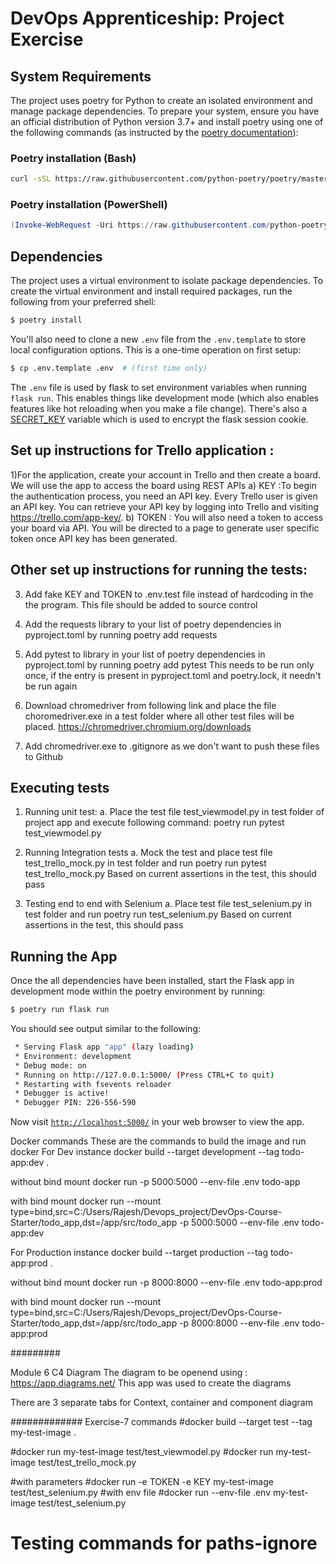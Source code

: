 # DevOps Apprenticeship: Project Exercise

## System Requirements

The project uses poetry for Python to create an isolated environment and manage package dependencies. To prepare your system, ensure you have an official distribution of Python version 3.7+ and install poetry using one of the following commands (as instructed by the [poetry documentation](https://python-poetry.org/docs/#system-requirements)):

### Poetry installation (Bash)

```bash
curl -sSL https://raw.githubusercontent.com/python-poetry/poetry/master/get-poetry.py | python
```

### Poetry installation (PowerShell)

```powershell
(Invoke-WebRequest -Uri https://raw.githubusercontent.com/python-poetry/poetry/master/get-poetry.py -UseBasicParsing).Content | python
```

## Dependencies

The project uses a virtual environment to isolate package dependencies. To create the virtual environment and install required packages, run the following from your preferred shell:

```bash
$ poetry install
```

You'll also need to clone a new `.env` file from the `.env.template` to store local configuration options. This is a one-time operation on first setup:

```bash
$ cp .env.template .env  # (first time only)
```

The `.env` file is used by flask to set environment variables when running `flask run`. This enables things like development mode (which also enables features like hot reloading when you make a file change). There's also a [SECRET_KEY](https://flask.palletsprojects.com/en/1.1.x/config/#SECRET_KEY) variable which is used to encrypt the flask session cookie.

## Set up instructions for Trello application :
1)For the application, create your account in Trello and then create a board.
We will use the app to access the board using REST APIs
a) KEY :To begin the authentication process, you need an API key. Every Trello user is given an API key. You can retrieve your API key by logging into Trello and visiting https://trello.com/app-key/.
b) TOKEN : You will also need a token to access your board via API. You will be directed to a page to generate user specific token once API key has been generated.

## Other set up instructions for running the tests:
3) Add fake KEY and TOKEN to .env.test file instead of hardcoding in the the program. This file should be added to source control

4) Add the requests library to your list of poetry dependencies in
pyproject.toml by running poetry add requests

5) Add pytest to library in your list of poetry dependencies in pyproject.toml by running poetry add pytest
This needs to be run only once, if the entry is present in pyproject.toml and poetry.lock, it needn't be run again

6) Download chromedriver from following link and place the file choromedriver.exe in a test folder where all other test files will be placed. 
https://chromedriver.chromium.org/downloads

7) Add chromedriver.exe to .gitignore as we don't want to push these files to Github

## Executing tests
1) Running unit test:
a. Place the test file test_viewmodel.py in test folder of project app and execute following command:
poetry run pytest test_viewmodel.py

2) Running Integration tests
a. Mock the test and place test file test_trello_mock.py in test folder and run  poetry run pytest test_trello_mock.py
Based on current assertions in the test, this should pass

3) Testing end to end with Selenium
a. Place test file test_selenium.py in test folder and run poetry run test_selenium.py
Based on current assertions in the test, this should pass



## Running the App

Once the all dependencies have been installed, start the Flask app in development mode within the poetry environment by running:
```bash
$ poetry run flask run
```

You should see output similar to the following:
```bash
 * Serving Flask app "app" (lazy loading)
 * Environment: development
 * Debug mode: on
 * Running on http://127.0.0.1:5000/ (Press CTRL+C to quit)
 * Restarting with fsevents reloader
 * Debugger is active!
 * Debugger PIN: 226-556-590
```
Now visit [`http://localhost:5000/`](http://localhost:5000/) in your web browser to view the app.


Docker commands
These are the commands to build the image and run docker
For Dev instance
docker build --target development --tag todo-app:dev .

without bind mount
docker run -p 5000:5000 --env-file .env todo-app

with bind mount
docker run --mount type=bind,src=C:/Users/Rajesh/Devops_project/DevOps-Course-Starter/todo_app,dst=/app/src/todo_app -p 5000:5000 --env-file .env  todo-app:dev

For Production instance
docker build --target production --tag todo-app:prod .

without bind mount
docker run -p 8000:8000 --env-file .env todo-app:prod

with bind mount
docker run --mount type=bind,src=C:/Users/Rajesh/Devops_project/DevOps-Course-Starter/todo_app,dst=/app/src/todo_app -p 8000:8000 --env-file .env  todo-app:prod

     
#########

Module 6 C4 Diagram
The diagram to be openend using : https://app.diagrams.net/
This app was used to create the diagrams

There are 3 separate tabs for Context, container and component diagram

#############
Exercise-7 commands
#docker build --target test --tag my-test-image .

#docker run my-test-image test/test_viewmodel.py
#docker run my-test-image test/test_trello_mock.py

#with parameters
#docker run  -e TOKEN -e KEY my-test-image test/test_selenium.py
#with env file
#docker run --env-file .env my-test-image test/test_selenium.py
# Testing commands for paths-ignore
